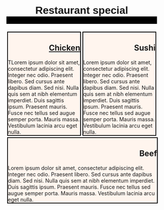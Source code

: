 <!DOCTYPE html>
<html>
<head>
	<meta charset="utf-8">
	<meta name="viewport" content="width=device-width, initial-scale=1">
	<title>Module2_assingment</title>
<style>
	*{
		box-sizing: border-box;
	}
	h1{
		text-align: center;
		font-family: sans-serif;
		border-bottom: 20px solid black;
	}
	h2{
		text-align: right;
	}
	div{
		float: left;
		width: 60%;
		margin: 2px;
		border-top: 2px solid black;
		border-bottom: 2px solid black;
		border-right: 2px solid black;
		border-left: 2px solid black;
		background: seashell;
	}
    @media (max-width:1090px){
		div{
		width:32%;
	    }
		
	}	@media (min-width:992px){
		div{
		width:33%;
	    }
		
	}
	@media  (min-width : 768px) and (max-width: 991px){
		.col_sd_12{
		width:49%;
	    }
	    .col{
	    	width:100%;
	    }
	}
	@media (max-width:767px){
		div{
			width:100%;
		}
	}
	
</style>
</head>
<body>
	<h1>Restaurant special</h1>
	<section class="row">
	<div class="col_sd_12"><h2><a href="https://en.wikipedia.org/wiki/Chicken">Chicken</a></h2>TLorem ipsum dolor sit amet, consectetur adipiscing elit. Integer nec odio. Praesent libero. Sed cursus ante dapibus diam. Sed nisi. Nulla quis sem at nibh elementum imperdiet. Duis sagittis ipsum. Praesent mauris. Fusce nec tellus sed augue semper porta. Mauris massa. Vestibulum lacinia arcu eget nulla.
    </div>
	<div class="col_sd_12"><h2>Sushi</h2>Lorem ipsum dolor sit amet, consectetur adipiscing elit. Integer nec odio. Praesent libero. Sed cursus ante dapibus diam. Sed nisi. Nulla quis sem at nibh elementum imperdiet. Duis sagittis ipsum. Praesent mauris. Fusce nec tellus sed augue semper porta. Mauris massa. Vestibulum lacinia arcu eget nulla.</div>
	<div class="col"><h2> Beef</h2>Lorem ipsum dolor sit amet, consectetur adipiscing elit. Integer nec odio. Praesent libero. Sed cursus ante dapibus diam. Sed nisi. Nulla quis sem at nibh elementum imperdiet. Duis sagittis ipsum. Praesent mauris. Fusce nec tellus sed augue semper porta. Mauris massa. Vestibulum lacinia arcu eget nulla.
    </div>
    </section>
</body>
</html>
